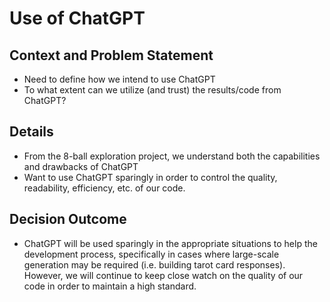 # Use of ChatGPT

## Context and Problem Statement
- Need to define how we intend to use ChatGPT
- To what extent can we utilize (and trust) the results/code from ChatGPT?

## Details
- From the 8-ball exploration project, we understand both the capabilities and drawbacks of ChatGPT
- Want to use ChatGPT sparingly in order to control the quality, readability, efficiency, etc. of our code.

## Decision Outcome
- ChatGPT will be used sparingly in the appropriate situations to help the development process, specifically in cases where large-scale generation may be required (i.e. building tarot card responses). However, we will continue to keep close watch on the quality of our code in order to maintain a high standard.